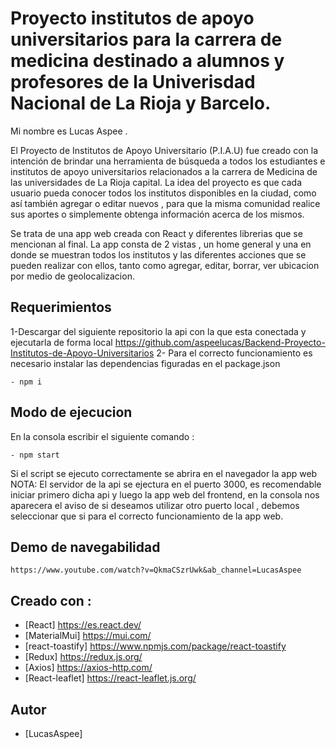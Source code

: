 # Proyecto institutos de apoyo universitarios para la carrera de medicina destinado a alumnos y profesores de la Univerisdad Nacional de La Rioja y Barcelo.

Mi nombre es Lucas Aspee .

El Proyecto de Institutos de Apoyo Universitario (P.I.A.U) fue creado con la intención de brindar una herramienta de búsqueda a todos los estudiantes e institutos de apoyo universitarios relacionados a la carrera de Medicina de las universidades de La Rioja capital. La idea del proyecto es que cada usuario pueda conocer todos los institutos disponibles en la ciudad, como así también agregar o editar nuevos , para que la misma comunidad realice sus aportes o simplemente obtenga información acerca de los mismos.

Se trata de una app web creada con React y diferentes librerias que se mencionan al final. La app consta de 2 vistas , un home general  y una en donde se muestran todos los institutos y las diferentes acciones que se pueden realizar con ellos, tanto como agregar, editar, borrar, ver ubicacion por medio de geolocalizacion.

## Requerimientos

1-Descargar del siguiente repositorio la api con la que esta conectada y ejecutarla de forma local  https://github.com/aspeelucas/Backend-Proyecto-Institutos-de-Apoyo-Universitarios
2- Para el correcto funcionamiento es necesario instalar las dependencias figuradas en el package.json
```
- npm i
```


## Modo de ejecucion
En la consola escribir el siguiente comando :
```
- npm start
```
Si el script se ejecuto correctamente se abrira en el navegador la app web
NOTA: El servidor de la api se ejectura en el puerto 3000, es recomendable iniciar primero dicha api y luego la app web del frontend, en la consola nos aparecera el aviso de si deseamos utilizar otro puerto local , debemos seleccionar que si para el correcto funcionamiento de la app web.




## Demo de navegabilidad

```
https://www.youtube.com/watch?v=QkmaCSzrUwk&ab_channel=LucasAspee

```


## Creado con :

* [React] https://es.react.dev/
* [MaterialMui] https://mui.com/
* [react-toastify] https://www.npmjs.com/package/react-toastify
* [Redux] https://redux.js.org/
* [Axios] https://axios-http.com/
* [React-leaflet] https://react-leaflet.js.org/


## Autor

- [LucasAspee]
